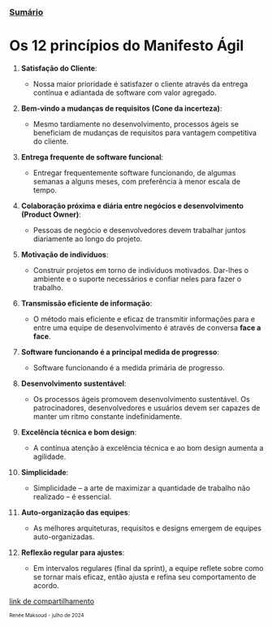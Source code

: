### [Sumário](<https://maksoud.github.io/Sumário>)
# Os 12 princípios do Manifesto Ágil

1. **Satisfação do Cliente**:
    - Nossa maior prioridade é satisfazer o cliente através da entrega contínua e adiantada de software com valor agregado.

2. **Bem-vindo a mudanças de requisitos (Cone da incerteza)**:
    - Mesmo tardiamente no desenvolvimento, processos ágeis se beneficiam de mudanças de requisitos para vantagem competitiva do cliente.

3. **Entrega frequente de software funcional**:
    - Entregar frequentemente software funcionando, de algumas semanas a alguns meses, com preferência à menor escala de tempo.

4. **Colaboração próxima e diária entre negócios e desenvolvimento (Product Owner)**:
    - Pessoas de negócio e desenvolvedores devem trabalhar juntos diariamente ao longo do projeto.

5. **Motivação de indivíduos**:
    - Construir projetos em torno de indivíduos motivados. Dar-lhes o ambiente e o suporte necessários e confiar neles para fazer o trabalho.

6. **Transmissão eficiente de informação**:
    - O método mais eficiente e eficaz de transmitir informações para e entre uma equipe de desenvolvimento é através de conversa **face a face**.

7. **Software funcionando é a principal medida de progresso**:
    - Software funcionando é a medida primária de progresso.

8. **Desenvolvimento sustentável**:
    - Os processos ágeis promovem desenvolvimento sustentável. Os patrocinadores, desenvolvedores e usuários devem ser capazes de manter um ritmo constante indefinidamente.

9. **Excelência técnica e bom design**:
    - A contínua atenção à excelência técnica e ao bom design aumenta a agilidade.

10. **Simplicidade**:
    - Simplicidade – a arte de maximizar a quantidade de trabalho não realizado – é essencial.

11. **Auto-organização das equipes**:
    - As melhores arquiteturas, requisitos e designs emergem de equipes auto-organizadas.

12. **Reflexão regular para ajustes**:
    - Em intervalos regulares (final da sprint), a equipe reflete sobre como se tornar mais eficaz, então ajusta e refina seu comportamento de acordo.

[link de compartilhamento](<https://maksoud.github.io/Gestão%20de%20Projetos/Os%2012%20princípios%20do%20Manifesto%20Ágil>)

<sup><sub>
Renée Maksoud - julho de 2024
</sub></sup>